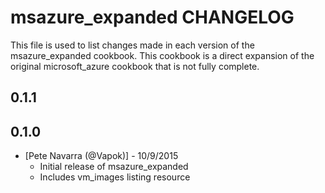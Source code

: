 msazure_expanded CHANGELOG
==================================

This file is used to list changes made in each version of the msazure_expanded cookbook. This cookbook is a direct expansion of the original microsoft_azure cookbook that is not fully complete.

0.1.1
-----


0.1.0
-----
- [Pete Navarra (@Vapok)] - 10/9/2015
	- Initial release of msazure_expanded
	- Includes vm_images listing resource